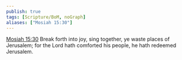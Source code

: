 ```yaml
---
publish: true
tags: [Scripture/BoM, noGraph]
aliases: ["Mosiah 15:30"]
---
```

[Mosiah 15:30](https://churchofjesuschrist.org/study/scriptures/bofm/mosiah/15?lang=eng&id=p30#p30) Break forth into joy, sing together, ye waste places of Jerusalem; for the Lord hath comforted his people, he hath redeemed Jerusalem.
